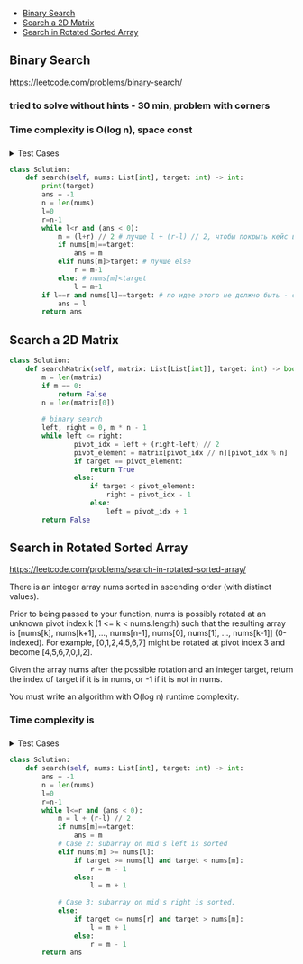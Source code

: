 + [Binary Search](#binary-search)
+ [Search a 2D Matrix](#search-a-2d-matrix)
+ [Search in Rotated Sorted Array](#search-in-rotated-sorted-array)

## Binary Search

https://leetcode.com/problems/binary-search/

### tried to solve without hints - 30 min, problem with corners
### Time complexity is O(log n), space const
### 

<details><summary>Test Cases</summary><blockquote>    
        # [-1,0,3,5,9,12],9
        # n=6
        # l=0, r=5

        # m= 5 // 2 = 2
        # 3<9
        # l=2,r=5, m=3
        # 5<9
        # l=3,r=5,m=4
        # # ans=4

        # [-1,0,3,5,9,12],8
        # n=6
        # l=0, r=5, m=2
        # l=2,r=5,m=3
        # l=3,r=5, m=4
        # 9>8
        # l=3,r=3
        # l=3,
</blockquote></details>


```python
class Solution:
    def search(self, nums: List[int], target: int) -> int:
        print(target)
        ans = -1
        n = len(nums)
        l=0
        r=n-1
        while l<r and (ans < 0):
            m = (l+r) // 2 # лучше l + (r-l) // 2, чтобы покрыть кейс выхода за возможные значения
            if nums[m]==target:
                ans = m
            elif nums[m]>target: # лучше else
                r = m-1
            else: # nums[m]<target
                l = m+1
        if l==r and nums[l]==target: # по идее этого не должно быть - сразу возвращение ответа
            ans = l
        return ans
```


## Search a 2D Matrix
```python
class Solution:
    def searchMatrix(self, matrix: List[List[int]], target: int) -> bool:
        m = len(matrix)
        if m == 0:
            return False
        n = len(matrix[0])
        
        # binary search
        left, right = 0, m * n - 1
        while left <= right:
                pivot_idx = left + (right-left) // 2
                pivot_element = matrix[pivot_idx // n][pivot_idx % n]
                if target == pivot_element:
                    return True
                else:
                    if target < pivot_element:
                        right = pivot_idx - 1
                    else:
                        left = pivot_idx + 1
        return False
```


## Search in Rotated Sorted Array

https://leetcode.com/problems/search-in-rotated-sorted-array/

There is an integer array nums sorted in ascending order (with distinct values).

Prior to being passed to your function, nums is possibly rotated at an unknown pivot index k (1 <= k < nums.length) such that the resulting array is [nums[k], nums[k+1], ..., nums[n-1], nums[0], nums[1], ..., nums[k-1]] (0-indexed). For example, [0,1,2,4,5,6,7] might be rotated at pivot index 3 and become [4,5,6,7,0,1,2].

Given the array nums after the possible rotation and an integer target, return the index of target if it is in nums, or -1 if it is not in nums.

You must write an algorithm with O(log n) runtime complexity.

### Time complexity is 
### 

<details><summary>Test Cases</summary><blockquote>    
       
</blockquote></details>


```python
class Solution:
    def search(self, nums: List[int], target: int) -> int:
        ans = -1
        n = len(nums)
        l=0
        r=n-1
        while l<=r and (ans < 0):
            m = l + (r-l) // 2
            if nums[m]==target:
                ans = m
            # Case 2: subarray on mid's left is sorted
            elif nums[m] >= nums[l]:
                if target >= nums[l] and target < nums[m]:
                    r = m - 1
                else:
                    l = m + 1
                    
            # Case 3: subarray on mid's right is sorted.
            else:
                if target <= nums[r] and target > nums[m]:
                    l = m + 1
                else:
                    r = m - 1
        return ans
```

